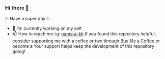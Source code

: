 ### Hi there 👋

✨ Have a super day ✨
- 🌱 I’m currently working on my self 
- 📫 How to reach me: ig: [namsrai.kh](https://www.instagram.com/namsrai.kh/)
If you found this repository helpful, consider supporting me with a coffee or two through [Buy Me a Coffee](https://buymeacoffee.com/dokind) or become a Your support helps keep the development of this repository going!
<DOKIND>
